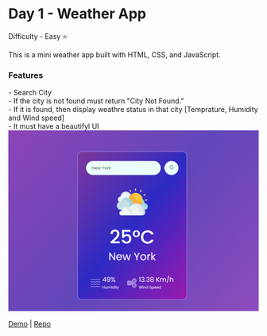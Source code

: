 <h1> Day 1 - Weather App</h1>

Difficulty - Easy :star:

This is a mini weather app built with HTML, CSS, and JavaScript. 

<h3>Features</h3>
 - Search City</br>
      - If the city is not found must return "City Not Found."</br>
      - If it is found, then display weathre status in that city [Temprature, Humidity and Wind speed]</br>
 - It must have a beautifyl UI

<img src="images/show1.png" width="750" alt="Weather App Screenshot">

<a href="https://basicfrontend.netlify.app/day%201%20weather%20app/">Demo</a> | <a href="https://github.com/Erma-T/30daysFrontEndBasic/tree/main/Day%201%20Weather%20APP">Repo</a>

